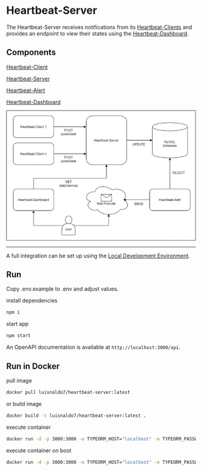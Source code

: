 # Heartbeat-Server

The Heartbeat-Server receives notifications from its [Heartbeat-Clients](https://github.com/LuisNaldo7/heartbeat-client) and provides an endpoint to view their states using the [Heartbeat-Dashboard](https://github.com/LuisNaldo7/heartbeat-dashboard).

## Components

[Heartbeat-Client](https://github.com/LuisNaldo7/heartbeat-client)

[Heartbeat-Server](https://github.com/LuisNaldo7/heartbeat-server)

[Heartbeat-Alert](https://github.com/LuisNaldo7/heartbeat-alert)

[Heartbeat-Dashboard](https://github.com/LuisNaldo7/heartbeat-dashboard)

![Diagram](https://github.com/LuisNaldo7/heartbeat-local-dev-env/blob/main/docs/components.png?raw=true)

---
A full integration can be set up using the [Local Development Environment](https://github.com/LuisNaldo7/heartbeat-local-dev-env).
## Run

Copy .env.example to .env and adjust values.

install dependencies
```bash
npm i
```

start app
```bash
npm start
```

An OpenAPI documentation is available at `http://localhost:3000/api`.

## Run in Docker

pull image
```bash
docker pull luisnaldo7/heartbeat-server:latest
```

or build image
```bash   
docker build -t luisnaldo7/heartbeat-server:latest .
```

execute container
```bash 
docker run -d -p 3000:3000 -e TYPEORM_HOST="localhost" -e TYPEORM_PASSWORD="pass" --rm --name heartbeat-server luisnaldo7/heartbeat-server:latest
```

execute container on boot
```bash 
docker run -d -p 3000:3000 -e TYPEORM_HOST="localhost" -e TYPEORM_PASSWORD="pass" --restart always --name heartbeat-server luisnaldo7/heartbeat-server:latest
```
